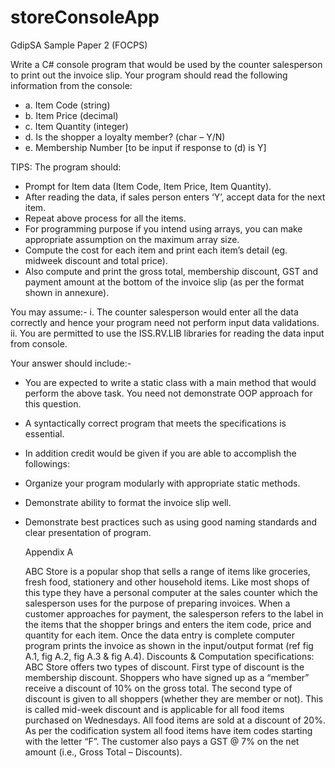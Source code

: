 # storeConsoleApp
GdipSA Sample Paper 2 (FOCPS)

Write a C# console program that would be used by the counter salesperson to print out the
invoice slip.
Your program should read the following information from the console:
- a. Item Code (string)
- b. Item Price (decimal)
- c. Item Quantity (integer)
- d. Is the shopper a loyalty member? (char – Y/N)
- e. Membership Number [to be input if response to (d) is Y]

TIPS: The program should:
- Prompt for Item data (Item Code, Item Price, Item Quantity).
- After reading the data, if sales person enters ‘Y’, accept data for the next item.
- Repeat above process for all the items.
- For programming purpose if you intend using arrays, you can make appropriate
  assumption on the maximum array size.
- Compute the cost for each item and print each item’s detail (eg. midweek discount
  and total price).
- Also compute and print the gross total, membership discount, GST and payment
  amount at the bottom of the invoice slip (as per the format shown in annexure).

You may assume:-
i. The counter salesperson would enter all the data correctly and hence your program
   need not perform input data validations.
ii. You are permitted to use the ISS.RV.LIB libraries for reading the data input from
    console.

Your answer should include:-
- You are expected to write a static class with a main method that would perform the
  above task. You need not demonstrate OOP approach for this question.
- A syntactically correct program that meets the specifications is essential.
- In addition credit would be given if you are able to accomplish the followings:
- Organize your program modularly with appropriate static methods.
- Demonstrate ability to format the invoice slip well.
- Demonstrate best practices such as using good naming standards and clear
  presentation of program.
  
  
  Appendix A
  
  ABC Store is a popular shop that sells a range of items like groceries, fresh food, stationery
  and other household items. Like most shops of this type they have a personal computer at the
  sales counter which the salesperson uses for the purpose of preparing invoices. When a
  customer approaches for payment, the salesperson refers to the label in the items that the
  shopper brings and enters the item code, price and quantity for each item. Once the data entry
  is complete computer program prints the invoice as shown in the input/output format (ref fig
  A.1, fig A.2, fig A.3 & fig A.4).
  Discounts & Computation specifications:
  ABC Store offers two types of discount. First type of discount is the membership discount.
  Shoppers who have signed up as a “member” receive a discount of 10% on the gross total.
  The second type of discount is given to all shoppers (whether they are member or not). This
  is called mid-week discount and is applicable for all food items purchased on Wednesdays.
  All food items are sold at a discount of 20%. As per the codification system all food items
  have item codes starting with the letter “F”. The customer also pays a GST @ 7% on the net
  amount (i.e., Gross Total – Discounts).
